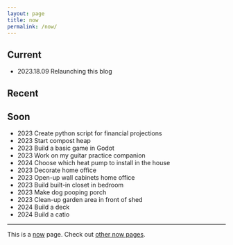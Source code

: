 ```yaml
---
layout: page
title: now
permalink: /now/
---
```


## Current

* 2023.18.09 Relaunching this blog

## Recent

## Soon

* 2023 Create python script for financial projections
* 2023 Start compost heap
* 2023 Build a basic game in Godot
* 2023 Work on my guitar practice companion
* 2024 Choose which heat pump to install in the house
* 2023 Decorate home office
* 2023 Open-up wall cabinets home office
* 2023 Build built-in closet in bedroom
* 2023 Make dog pooping porch
* 2023 Clean-up garden area in front of shed
* 2024 Build a deck
* 2024 Build a catio



---

This is a [now](https://sive.rs/nowff) page. Check out [other now pages](https://nownownow.com/).

